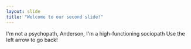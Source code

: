 ```yaml
---
layout: slide
title: "Welcome to our second slide!"
---
```

I'm not a psychopath, Anderson, I'm a high-functioning sociopath
Use the left arrow to go back!
